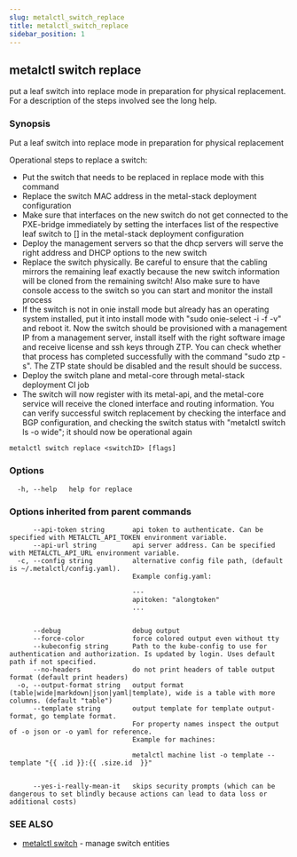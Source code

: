 ```yaml
---
slug: metalctl_switch_replace
title: metalctl_switch_replace
sidebar_position: 1
---
```


## metalctl switch replace

put a leaf switch into replace mode in preparation for physical replacement. For a description of the steps involved see the long help.

### Synopsis

Put a leaf switch into replace mode in preparation for physical replacement

Operational steps to replace a switch:

- Put the switch that needs to be replaced in replace mode with this command
- Replace the switch MAC address in the metal-stack deployment configuration
- Make sure that interfaces on the new switch do not get connected to the PXE-bridge immediately by setting the interfaces list of the respective leaf switch to [] in the metal-stack deployment configuration
- Deploy the management servers so that the dhcp servers will serve the right address and DHCP options to the new switch
- Replace the switch physically. Be careful to ensure that the cabling mirrors the remaining leaf exactly because the new switch information will be cloned from the remaining switch! Also make sure to have console access to the switch so you can start and monitor the install process
- If the switch is not in onie install mode but already has an operating system installed, put it into install mode with "sudo onie-select -i -f -v" and reboot it. Now the switch should be provisioned with a management IP from a management server, install itself with the right software image and receive license and ssh keys through ZTP. You can check whether that process has completed successfully with the command "sudo ztp -s". The ZTP state should be disabled and the result should be success.
- Deploy the switch plane and metal-core through metal-stack deployment CI job
- The switch will now register with its metal-api, and the metal-core service will receive the cloned interface and routing information. You can verify successful switch replacement by checking the interface and BGP configuration, and checking the switch status with "metalctl switch ls -o wide"; it should now be operational again

```
metalctl switch replace <switchID> [flags]
```

### Options

```
  -h, --help   help for replace
```

### Options inherited from parent commands

```
      --api-token string       api token to authenticate. Can be specified with METALCTL_API_TOKEN environment variable.
      --api-url string         api server address. Can be specified with METALCTL_API_URL environment variable.
  -c, --config string          alternative config file path, (default is ~/.metalctl/config.yaml).
                               Example config.yaml:
                               
                               ---
                               apitoken: "alongtoken"
                               ...
                               
                               
      --debug                  debug output
      --force-color            force colored output even without tty
      --kubeconfig string      Path to the kube-config to use for authentication and authorization. Is updated by login. Uses default path if not specified.
      --no-headers             do not print headers of table output format (default print headers)
  -o, --output-format string   output format (table|wide|markdown|json|yaml|template), wide is a table with more columns. (default "table")
      --template string        output template for template output-format, go template format.
                               For property names inspect the output of -o json or -o yaml for reference.
                               Example for machines:
                               
                               metalctl machine list -o template --template "{{ .id }}:{{ .size.id  }}"
                               
                               
      --yes-i-really-mean-it   skips security prompts (which can be dangerous to set blindly because actions can lead to data loss or additional costs)
```

### SEE ALSO

* [metalctl switch](metalctl_switch.md)	 - manage switch entities

